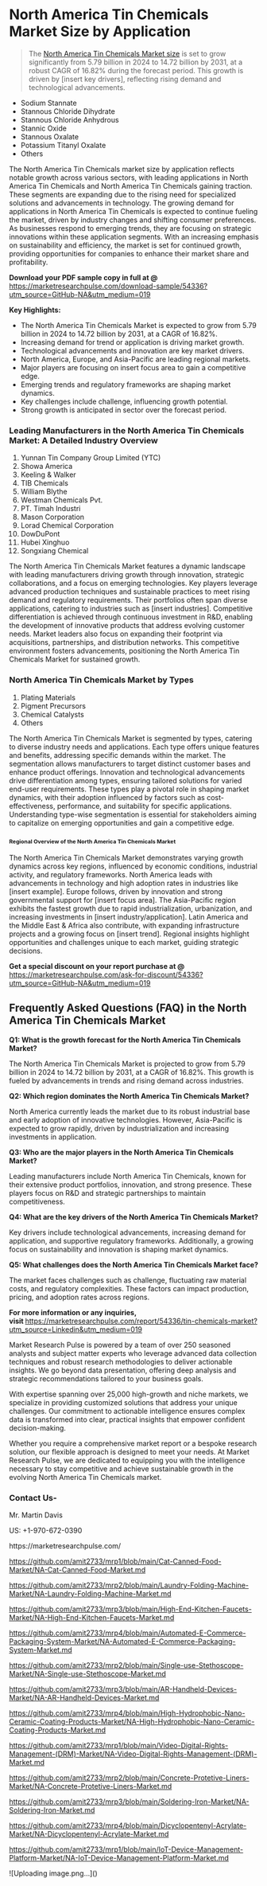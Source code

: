 <h1>North America Tin Chemicals Market&nbsp;Size by Application</h1><blockquote><p>The <a href="https://marketresearchpulse.com/download-sample/54336?utm_source=GitHub-NA&amp;utm_medium=019">North America Tin Chemicals Market size</a> is set to grow significantly from 5.79 billion in 2024 to 14.72 billion by 2031, at a robust CAGR of 16.82% during the forecast period. This growth is driven by [insert key drivers], reflecting rising demand and technological advancements.</p></blockquote><ul><li>Sodium Stannate<li> Stannous Chloride Dihydrate<li> Stannous Chloride Anhydrous<li> Stannic Oxide<li> Stannous Oxalate<li> Potassium Titanyl Oxalate<li> Others</li></ul><p>The North America Tin Chemicals market size by application reflects notable growth across various sectors, with leading applications in North America Tin Chemicals and North America Tin Chemicals gaining traction. These segments are expanding due to the rising need for specialized solutions and advancements in technology. The growing demand for applications in North America Tin Chemicals is expected to continue fueling the market, driven by industry changes and shifting consumer preferences. As businesses respond to emerging trends, they are focusing on strategic innovations within these application segments. With an increasing emphasis on sustainability and efficiency, the market is set for continued growth, providing opportunities for companies to enhance their market share and profitability.</p><p><strong>Download your PDF sample copy in full at @ </strong><a href="https://marketresearchpulse.com/download-sample/54336?utm_source=GitHub-NA&amp;utm_medium=019">https://marketresearchpulse.com/download-sample/54336?utm_source=GitHub-NA&amp;utm_medium=019</a></p><p><strong>Key Highlights: </strong></p><ul><li>The North America Tin Chemicals Market is expected to grow from 5.79 billion in 2024 to 14.72 billion by 2031, at a CAGR of 16.82%.</li><li>Increasing demand for trend or application is driving market growth.</li><li>Technological advancements and innovation are key market drivers.</li><li>North America, Europe, and Asia-Pacific are leading regional markets.</li><li>Major players are focusing on insert focus area to gain a competitive edge.</li><li>Emerging trends and regulatory frameworks are shaping market dynamics.</li><li>Key challenges include challenge, influencing growth potential.</li><li>Strong growth is anticipated in sector over the forecast period.</li></ul><h3>Leading Manufacturers in the North America Tin Chemicals Market: A Detailed Industry Overview</h3><ol><li>Yunnan Tin Company Group Limited (YTC)</li><li>Showa America</li><li>Keeling & Walker</li><li>TIB Chemicals</li><li>William Blythe</li><li>Westman Chemicals Pvt.</li><li>PT. Timah Industri</li><li>Mason Corporation</li><li>Lorad Chemical Corporation</li><li>DowDuPont</li><li>Hubei Xinghuo</li><li>Songxiang Chemical</li></ol><div class="flex max-w-full flex-col flex-grow"><div class="min-h-8 text-message flex w-full flex-col items-end gap-2 whitespace-normal break-words [.text-message+&amp;]:mt-5" dir="auto" data-message-author-role="assistant" data-message-id="fd8432e4-4910-450d-b182-61b7bfb0a01f" data-message-model-slug="gpt-4o"><div class="flex w-full flex-col gap-1 empty:hidden first:pt-[3px]"><div class="markdown prose w-full break-words dark:prose-invert light"><p>The North America Tin Chemicals Market features a dynamic landscape with leading manufacturers driving growth through innovation, strategic collaborations, and a focus on emerging technologies. Key players leverage advanced production techniques and sustainable practices to meet rising demand and regulatory requirements. Their portfolios often span diverse applications, catering to industries such as [insert industries]. Competitive differentiation is achieved through continuous investment in R&amp;D, enabling the development of innovative products that address evolving customer needs. Market leaders also focus on expanding their footprint via acquisitions, partnerships, and distribution networks. This competitive environment fosters advancements, positioning the North America Tin Chemicals Market for sustained growth.</p></div></div></div></div><h3>North America Tin Chemicals Market by Types</h3><ol><li>Plating Materials<li> Pigment Precursors<li> Chemical Catalysts<li> Others</li></ol><div class="flex max-w-full flex-col flex-grow"><div class="min-h-8 text-message flex w-full flex-col items-end gap-2 whitespace-normal break-words [.text-message+&amp;]:mt-5" dir="auto" data-message-author-role="assistant" data-message-id="084470be-0bb7-4664-bddf-5156b4f41249" data-message-model-slug="gpt-4o-mini"><div class="flex w-full flex-col gap-1 empty:hidden first:pt-[3px]"><div class="markdown prose w-full break-words dark:prose-invert light"><p>The North America Tin Chemicals Market is segmented by types, catering to diverse industry needs and applications. Each type offers unique features and benefits, addressing specific demands within the market. The segmentation allows manufacturers to target distinct customer bases and enhance product offerings. Innovation and technological advancements drive differentiation among types, ensuring tailored solutions for varied end-user requirements. These types play a pivotal role in shaping market dynamics, with their adoption influenced by factors such as cost-effectiveness, performance, and suitability for specific applications. Understanding type-wise segmentation is essential for stakeholders aiming to capitalize on emerging opportunities and gain a competitive edge.</p></div></div></div></div><h3><span style="font-size: 11px;">Regional Overview of the North America Tin Chemicals Market</span></h3><div class="flex max-w-full flex-col flex-grow"><div class="min-h-8 text-message flex w-full flex-col items-end gap-2 whitespace-normal break-words [.text-message+&amp;]:mt-5" dir="auto" data-message-author-role="assistant" data-message-id="e9038762-ce64-4e30-91c9-9bd413514231" data-message-model-slug="gpt-4o-mini"><div class="flex w-full flex-col gap-1 empty:hidden first:pt-[3px]"><div class="markdown prose w-full break-words dark:prose-invert light"><p>The North America Tin Chemicals Market demonstrates varying growth dynamics across key regions, influenced by economic conditions, industrial activity, and regulatory frameworks. North America leads with advancements in technology and high adoption rates in industries like [insert example]. Europe follows, driven by innovation and strong governmental support for [insert focus area]. The Asia-Pacific region exhibits the fastest growth due to rapid industrialization, urbanization, and increasing investments in [insert industry/application]. Latin America and the Middle East &amp; Africa also contribute, with expanding infrastructure projects and a growing focus on [insert trend]. Regional insights highlight opportunities and challenges unique to each market, guiding strategic decisions.</p></div></div></div></div><p><strong>Get a special discount on your report purchase at @ </strong><a href="https://marketresearchpulse.com/ask-for-discount/54336?utm_source=GitHub-NA&amp;utm_medium=019">https://marketresearchpulse.com/ask-for-discount/54336?utm_source=GitHub-NA&amp;utm_medium=019</a></p><h2>Frequently Asked Questions (FAQ) in the North America Tin Chemicals Market</h2><p><strong>Q1: What is the growth forecast for the North America Tin Chemicals Market?</strong></p><p>The North America Tin Chemicals Market is projected to grow from 5.79 billion in 2024 to 14.72 billion by 2031, at a CAGR of 16.82%. This growth is fueled by advancements in trends and rising demand across industries.</p><p><strong>Q2: Which region dominates the North America Tin Chemicals Market?</strong></p><p>North America currently leads the market due to its robust industrial base and early adoption of innovative technologies. However, Asia-Pacific is expected to grow rapidly, driven by industrialization and increasing investments in application.</p><p><strong>Q3: Who are the major players in the North America Tin Chemicals Market?</strong></p><p>Leading manufacturers include North America Tin Chemicals, known for their extensive product portfolios, innovation, and strong presence. These players focus on R&amp;D and strategic partnerships to maintain competitiveness.</p><p><strong>Q4: What are the key drivers of the North America Tin Chemicals Market?</strong></p><p>Key drivers include technological advancements, increasing demand for application, and supportive regulatory frameworks. Additionally, a growing focus on sustainability and innovation is shaping market dynamics.</p><p><strong>Q5: What challenges does the North America Tin Chemicals Market face?</strong></p><p>The market faces challenges such as challenge, fluctuating raw material costs, and regulatory complexities. These factors can impact production, pricing, and adoption rates across regions.</p><p><strong>For more information or any inquiries, visit&nbsp;</strong><a href="https://marketresearchpulse.com/report/54336/tin-chemicals-market?utm_source=Linkedin&utm_medium=019">https://marketresearchpulse.com/report/54336/tin-chemicals-market?utm_source=Linkedin&utm_medium=019</a></p><p>Market Research Pulse is powered by a team of over 250 seasoned analysts and subject matter experts who leverage advanced data collection techniques and robust research methodologies to deliver actionable insights. We go beyond data presentation, offering deep analysis and strategic recommendations tailored to your business goals.</p><p>With expertise spanning over 25,000 high-growth and niche markets, we specialize in providing customized solutions that address your unique challenges. Our commitment to actionable intelligence ensures complex data is transformed into clear, practical insights that empower confident decision-making.</p><p>Whether you require a comprehensive market report or a bespoke research solution, our flexible approach is designed to meet your needs. At Market Research Pulse, we are dedicated to equipping you with the intelligence necessary to stay competitive and achieve sustainable growth in the evolving North America Tin Chemicals market.</p><h3><strong>Contact Us-</strong></h3><p>Mr. Martin Davis</p><p>US: +1-970-672-0390</p><p>https://marketresearchpulse.com/</p><p><a href="https://github.com/amit2733/mrp1/blob/main/Cat-Canned-Food-Market/NA-Cat-Canned-Food-Market.md">https://github.com/amit2733/mrp1/blob/main/Cat-Canned-Food-Market/NA-Cat-Canned-Food-Market.md</a></p><p><a href="https://github.com/amit2733/mrp2/blob/main/Laundry-Folding-Machine-Market/NA-Laundry-Folding-Machine-Market.md">https://github.com/amit2733/mrp2/blob/main/Laundry-Folding-Machine-Market/NA-Laundry-Folding-Machine-Market.md</a></p><p><a href="https://github.com/amit2733/mrp3/blob/main/High-End-Kitchen-Faucets-Market/NA-High-End-Kitchen-Faucets-Market.md">https://github.com/amit2733/mrp3/blob/main/High-End-Kitchen-Faucets-Market/NA-High-End-Kitchen-Faucets-Market.md</a></p><p><a href="https://github.com/amit2733/mrp4/blob/main/Automated-E-Commerce-Packaging-System-Market/NA-Automated-E-Commerce-Packaging-System-Market.md">https://github.com/amit2733/mrp4/blob/main/Automated-E-Commerce-Packaging-System-Market/NA-Automated-E-Commerce-Packaging-System-Market.md</a></p><p><a href="https://github.com/amit2733/mrp2/blob/main/Single-use-Stethoscope-Market/NA-Single-use-Stethoscope-Market.md">https://github.com/amit2733/mrp2/blob/main/Single-use-Stethoscope-Market/NA-Single-use-Stethoscope-Market.md</a></p><p><a href="https://github.com/amit2733/mrp3/blob/main/AR-Handheld-Devices-Market/NA-AR-Handheld-Devices-Market.md">https://github.com/amit2733/mrp3/blob/main/AR-Handheld-Devices-Market/NA-AR-Handheld-Devices-Market.md</a></p><p><a href="https://github.com/amit2733/mrp4/blob/main/High-Hydrophobic-Nano-Ceramic-Coating-Products-Market/NA-High-Hydrophobic-Nano-Ceramic-Coating-Products-Market.md">https://github.com/amit2733/mrp4/blob/main/High-Hydrophobic-Nano-Ceramic-Coating-Products-Market/NA-High-Hydrophobic-Nano-Ceramic-Coating-Products-Market.md</a></p><p><a href="https://github.com/amit2733/mrp1/blob/main/Video-Digital-Rights-Management-(DRM)-Market/NA-Video-Digital-Rights-Management-(DRM)-Market.md">https://github.com/amit2733/mrp1/blob/main/Video-Digital-Rights-Management-(DRM)-Market/NA-Video-Digital-Rights-Management-(DRM)-Market.md</a></p><p><a href="https://github.com/amit2733/mrp2/blob/main/Concrete-Protetive-Liners-Market/NA-Concrete-Protetive-Liners-Market.md">https://github.com/amit2733/mrp2/blob/main/Concrete-Protetive-Liners-Market/NA-Concrete-Protetive-Liners-Market.md</a></p><p><a href="https://github.com/amit2733/mrp3/blob/main/Soldering-Iron-Market/NA-Soldering-Iron-Market.md">https://github.com/amit2733/mrp3/blob/main/Soldering-Iron-Market/NA-Soldering-Iron-Market.md</a></p><p><a href="https://github.com/amit2733/mrp4/blob/main/Dicyclopentenyl-Acrylate-Market/NA-Dicyclopentenyl-Acrylate-Market.md">https://github.com/amit2733/mrp4/blob/main/Dicyclopentenyl-Acrylate-Market/NA-Dicyclopentenyl-Acrylate-Market.md</a></p><p><a href="https://github.com/amit2733/mrp1/blob/main/IoT-Device-Management-Platform-Market/NA-IoT-Device-Management-Platform-Market.md">https://github.com/amit2733/mrp1/blob/main/IoT-Device-Management-Platform-Market/NA-IoT-Device-Management-Platform-Market.md</a></p>
![Uploading image.png…]()
